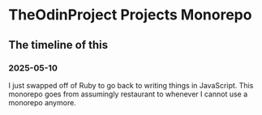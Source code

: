 # TheOdinProject Projects Monorepo
## The timeline of this
### 2025-05-10
I just swapped off of Ruby to go back to writing things in JavaScript. This monorepo goes from assumingly restaurant to whenever I cannot use a monorepo anymore.

